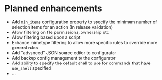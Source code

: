 # Planned enhancements

* Add `min_items` configuration property to specify the minimum number of selection items for an action 
  (In release validation)
* Allow filtering on file permissions, ownership etc
* Allow filtering based upon a script
* Enhance mimetype filtering to allow more specific rules to override more general rules
* Add "advanced" JSON source editor to configurator
* Add backup config management to the configurator
* Add ability to specify the default shell to use for commands that have `use_shell` specified
* ...
